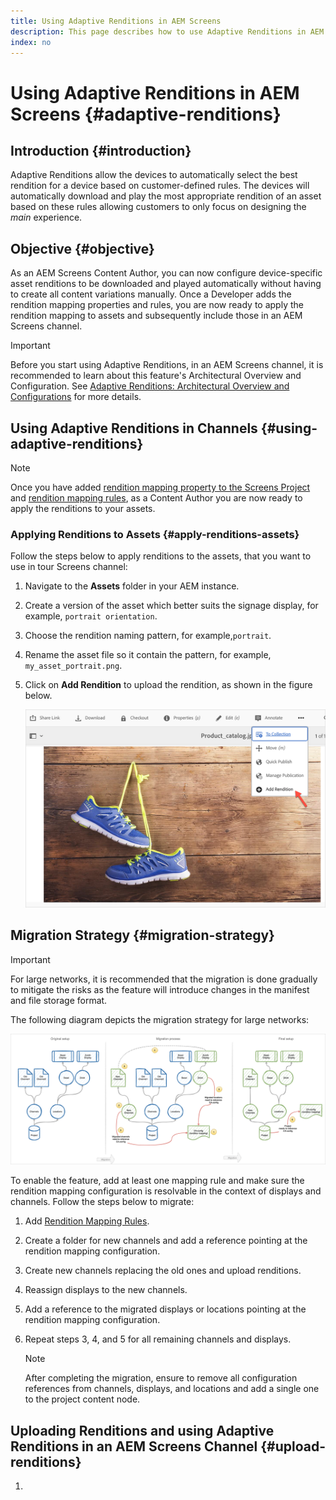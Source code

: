 ```yaml
---
title: Using Adaptive Renditions in AEM Screens
description: This page describes how to use Adaptive Renditions in AEM Screens.
index: no
---
```

# Using Adaptive Renditions in AEM Screens {#adaptive-renditions}

## Introduction {#introduction}

Adaptive Renditions allow the devices to automatically select the best rendition for a device based on customer-defined rules. The devices will automatically download and play the most appropriate rendition of an asset based on these rules allowing customers to only focus on designing the *main* experience.

## Objective {#objective}

As an AEM Screens Content Author, you can now configure device-specific asset renditions to be downloaded and played automatically without having to create all content variations manually.
Once a Developer adds the rendition mapping properties and rules, you are now ready to apply the rendition mapping to assets and subsequently include those in an AEM Screens channel.

>[!IMPORTANT]
>Before you start using Adaptive Renditions, in an AEM Screens channel, it is recommended to learn about this feature's Architectural Overview and Configuration. See [Adaptive Renditions: Architectural Overview and Configurations](/help/user-guide/adaptive-renditions.md) for more details.

## Using Adaptive Renditions in Channels {#using-adaptive-renditions}

>[!NOTE]
>Once you have added [rendition mapping property to the Screens Project](/help/user-guide/adaptive-renditions.md#rendition-mapping-new) and [rendition mapping rules](/help/user-guide/adaptive-renditions.md#add-rendition-mapping-rules), as a Content Author you are now ready to apply the renditions to your assets.

### Applying Renditions to Assets {#apply-renditions-assets}

Follow the steps below to apply renditions to the assets, that you want to use in tour Screens channel:

1. Navigate to the **Assets** folder in your AEM instance.

1. Create a version of the asset which better suits the signage display, for example, `portrait orientation`.

1. Choose the rendition naming pattern, for example,`portrait`.

1. Rename the asset file so it contain the pattern, for example, `my_asset_portrait.png`.

1. Click on **Add Rendition** to upload the rendition, as shown in the figure below.

   ![image](/help/user-guide/assets/adaptive-renditions/add-rendition.png)



## Migration Strategy {#migration-strategy}

>[!IMPORTANT]
>For large networks, it is recommended that the migration is done gradually to mitigate the risks as the feature will introduce changes in the manifest and file storage format. 

The following diagram depicts the migration strategy for large networks:

![image](/help/user-guide/assets/adaptive-renditions/migration-strategy1.png)

To enable the feature, add at least one mapping rule and make sure the rendition mapping configuration is resolvable in the context of displays and channels. Follow the steps below to migrate:

1. Add [Rendition Mapping Rules](/help/user-guide/adaptive-renditions.md).
1. Create a folder for new channels and add a reference pointing at the rendition mapping configuration.
1. Create new channels replacing the old ones and upload renditions.
1. Reassign displays to the new channels.
1. Add a reference to the migrated displays or locations pointing at the rendition mapping configuration.
1. Repeat steps 3, 4, and 5 for all remaining channels and displays.

   >[!NOTE]
   >After completing the migration, ensure to remove all configuration references from channels, displays, and locations and add a single one to the project content node.

## Uploading Renditions and using Adaptive Renditions in an AEM Screens Channel {#upload-renditions}

1. 